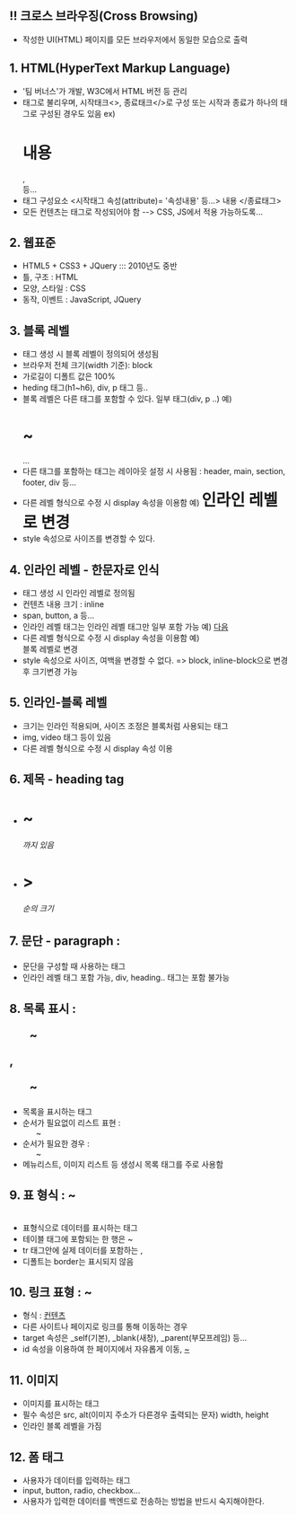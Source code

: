 ## !! 크로스 브라우징(Cross Browsing) 
- 작성한 UI(HTML) 페이지를 모든 브라우저에서 동일한 모습으로 출력


## 1. HTML(HyperText Markup Language)
- '팀 버너스'가 개발, W3C에서 HTML 버전 등 관리
- 태그로 불리우며, 시작태크<>, 종료태크</>로 구성
  또는 시작과 종료가 하나의 태그로 구성된 경우도 있음
  ex) <h1>내용</h1>, <br/> 등...
- 태그 구성요소
  <시작태그 속성(attribute)= '속성내용' 등...> 내용 </종료태그>
- 모든 컨텐츠는 태그로 작성되어야 함 --> CSS, JS에서 적용 가능하도록...

## 2. 웹표준
- HTML5 + CSS3 + JQuery ::: 2010년도 중반
- 틀, 구조 : HTML
- 모양, 스타일 : CSS
- 동작, 이벤트 : JavaScript, JQuery

## 3. 블록 레벨
- 태그 생성 시 블록 레벨이 정의되어 생성됨
- 브라우저 전체 크기(width 기준): block
- 가로길이 디폴트 값은 100%
- heding 태그(h1~h6), div, p 태그 등..
- 블록 레벨은 다른 태그를 포함할 수 있다. 일부 태그(div, p ..)
  예) <div>
        <h1>~</h1>
        ...
      </div>
- 다른 태그를 포함하는 태그는 레이아웃 설정 시 사용됨
  : header, main, section, footer, div 등...
- 다른 레벨 형식으로 수정 시 display 속성을 이용함
  예) <h1 style="display:inline;">인라인 레벨로 변경</h1>
- style 속성으로 사이즈를 변경할 수 있다.

## 4. 인라인 레벨 - 한문자로 인식
- 태그 생성 시 인라인 레벨로 정의됨
- 컨텐츠 내용 크기 : inline
- span, button, a 등...
- 인라인 레벨 태그는 인라인 레벨 태그만 일부 포함 가능
  예) <span> <a href="">다음</a> </span>
- 다른 레벨 형식으로 수정 시 display 속성을 이용함
  예) <span style="display:block;"> 블록 레벨로 변경 </span>
- style 속성으로 사이즈, 여백을 변경할 수 없다. => block, inline-block으로 변경 후 크기변경 가능

## 5. 인라인-블록 레벨 
- 크기는 인라인 적용되며, 사이즈 조정은 블록처럼 사용되는 태그
- img, video 태그 등이 있음
- 다른 레벨 형식으로 수정 시 display 속성 이용

## 6. 제목 - heading tag
- <h1> ~ <h6> 까지 있음
- <h1> > <h6> 순의 크기

## 7. 문단 - paragraph : <p></p>
- 문단을 구성할 때 사용하는 태그
- 인라인 레벨 태그 포함 가능, div, heading.. 태그는 포함 불가능

## 8. 목록 표시 : <ul>~</ul>, <ol>~</ol>
- 목록을 표시하는 태그
- 순서가 필요없이 리스트 표현 : <ul>~</ul>
- 순서가 필요한 경우 : <ol>~</ol>
- 메뉴리스트, 이미지 리스트 등 생성시 목록 태그를 주로 사용함

## 9. 표 형식 : <table> ~ </table>
- 표형식으로 데이터를 표시하는 태그
- 테이블 태그에 포함되는 한 행은 <tr>~</tr>
- tr 태그안에 실제 데이터를 포함하는 <th>, <td>
- 디폴트는 border는 표시되지 않음

## 10. 링크 표형<Anchor> : <a>~</a>
- 형식 : <a href="절대/상대 경로" target="">컨텐츠</a>
- 다른 사이트나 페이지로 링크를 통해 이동하는 경우
- target 속성은  _self(기본), _blank(새창), _parent(부모프레임) 등...
- id 속성을 이용하여 한 페이지에서 자유롭게 이동, <a href="#id명">~</a>

## 11. 이미지
- 이미지를 표시하는 태그
- 필수 속성은 src, alt(이미지 주소가 다른경우 출력되는 문자) width, height
- 인라인 블록 레벨을 가짐

## 12. 폼 태그
- 사용자가 데이터를 입력하는 태그
- input, button, radio, checkbox...
- 사용자가 입력한 데이터를 백엔드로 전송하는 방법을 반드시 숙지해야한다.

